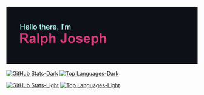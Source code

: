![Header](/header.png)

[![GitHub Stats-Dark](https://github-readme-stats.vercel.app/api?username=luhluh-17&count_private=true&show_icons=true&hide_border=true&bg_color=00000000&theme=radical#gh-dark-mode-only)](https://github.com/luhluh-17/luhluh-17#gh-dark-mode-only) [![Top Languages-Dark](https://github-readme-stats.vercel.app/api/top-langs/?username=luhluh-17&langs_count=20&hide_border=true&layout=compact&bg_color=00000000&theme=radical#gh-dark-mode-only)](https://github.com/luhluh-17/luhluh-17#gh-dark-mode-only)

[![GitHub Stats-Light](https://github-readme-stats.vercel.app/api?username=luhluh-17&count_private=true&show_icons=true&hide_border=true&theme=radical#gh-light-mode-only)](https://github.com/luhluh-17/luhluh-17#gh-light-mode-only) [![Top Languages-Light](https://github-readme-stats.vercel.app/api/top-langs/?username=luhluh-17&langs_count=20&hide_border=true&layout=compact&theme=radical#gh-light-mode-only)](https://github.com/luhluh-17/luhluh-17#gh-light-mode-only)

<!--START_SECTION:badges-->
<!--END_SECTION:badges-->
